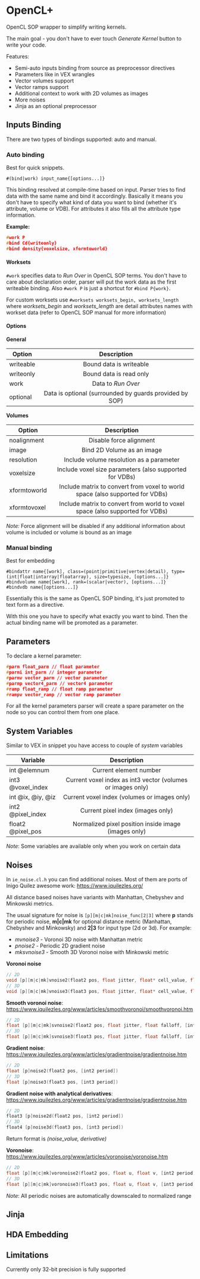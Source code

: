 # OpenCL+

OpenCL SOP wrapper to simplify writing kernels.

The main goal - you don't have to ever touch *Generate Kernel* button to write your code.

Features:
- Semi-auto inputs binding from source as preprocessor directives
- Parameters like in VEX wrangles
- Vector volumes support
- Vector ramps support
- Additional context to work with 2D volumes as images
- More noises
- Jinja as an optional preprocessor

## Inputs Binding
There are two types of bindings supported: auto and manual. 

### Auto binding

Best for quick snippets.

```
#(bind|work) input_name{[options...]}
```

This binding resolved at compile-time based on input. Parser tries to find data with the same name and bind it accordingly. Basically it means you don't have to specify what kind of data you want to bind (whether it's attribute, volume or VDB). For attributes it also fills all the attribute type information.

**Example:**
```c
#work P
#bind Cd{writeonly}
#bind density{voxelsize, xformtoworld}
```

#### Worksets
`#work` specifies data to _Run Over_ in OpenCL SOP terms. You don't have to care about declaration order, parser will put the work data as the first writeable binding. Also `#work P` is just a shortcut for `#bind P{work}`.

For custom worksets use `#worksets worksets_begin, worksets_length` where *worksets_begin* and *worksets_length* are detail attributes names with workset data (refer to OpenCL SOP manual for more information)

#### Options

**General**

| Option | Description |
|---|:----------------------------------:|
|writeable| Bound data is writeable
|writeonly| Bound data is read only
|work| Data to *Run Over* |
|optional| Data is optional (surrounded by guards provided by SOP) |


**Volumes**

| Option | Description |
|---|:----------------------------------:|
|noalignment| Disable force alignment
|image| Bind 2D Volume as an image
|resolution| Include volume resolution as a parameter
|voxelsize| Include voxel size parameters (also supported for VDBs) |
|xformtoworld| Include matrix to convert from voxel to world space (also supported for VDBs) |
|xformtovoxel| Include matrix to convert from world to voxel space (also supported for VDBs) |

*Note:* Force alignment will be disabled if any additional information about volume is included or volume is bound as an image

### Manual binding

Best for embedding

```
#bindattr name{[work], class=(point|primitive|vertex|detail), type=(int|float|intarray|floatarray), size=typesize, [options...]}
#bindvolume name{[work], rank=(scalar|vector), [options...]}
#bindvdb name{[options...]}
```

Essentially this is the same as OpenCL SOP binding, it's just promoted to text form as a directive.

With this one you have to specify what exactly you want to bind. Then the actual binding name will be promoted as a parameter. 

## Parameters

To declare a kernel parameter:
```c
#parm float_parm // float parameter
#parmi int_parm // integer parameter
#parmv vector_parm // vector parameter
#parmp vector4_parm // vector4 parameter
#ramp float_ramp // float ramp parameter
#rampv vector_ramp // vector ramp parameter
```

For all the kernel parameters parser will create a spare parameter on the node so you can control them from one place.

## System Variables

Similar to VEX in snippet you have access to couple of *system* variables

| Variable | Description |
|---|:----------------------------------:|
|int @elemnum| Current element number |
|int3 @voxel_index| Current voxel index as int3 vector (volumes or images only) |
|int @ix, @iy, @iz| Current voxel index (volumes or images only) |
|int2 @pixel_index| Current pixel index (images only)
|float2 @pixel_pos| Normalized pixel position inside image (images only)

*Note*: Some variables are available only when you work on certain data

## Noises

In `ie_noise.cl.h` you can find additional noises. Most of them are ports of Inigo Quilez awesome work: https://www.iquilezles.org/

All distance based noises have variants with Manhattan, Chebyshev and Minkowski metrics.

The usual signature for noise is `[p][m|c|mk]noise_func[2|3]` where **p** stands for periodic noise, **m|c|mk** for optional distance metric (Manhattan, Chebyshev and Minkowsky) and **2|3** for input type (2d or 3d). 
For example:
* *mvnoise3* - Voronoi 3D noise with Manhattan metric
* *pnoise2* - Periodic 2D gradient noise
* *mksvnoise3* - Smooth 3D Voronoi noise with Minkowski metric

**Voronoi noise**
```c
// 2D
void [p][m|c|mk]vnoise2(float2 pos, float jitter, float* cell_value, float* f1, float* f2, float2* p1, float2* p2, [int2 period], [float minkowski_number])
// 3D
void [p][m|c|mk]vnoise3(float3 pos, float jitter, float* cell_value, float* f1, float* f2, float3* p1, float3* p2, [int3 period], [float minkowski_number])
```

**Smooth voronoi noise**: https://www.iquilezles.org/www/articles/smoothvoronoi/smoothvoronoi.htm
```c
// 2D
float [p][m|c|mk]svnoise2(float2 pos, float jitter, float falloff, [int2 period], [float minkowski_number])
// 3D
float [p][m|c|mk]svnoise3(float3 pos, float jitter, float falloff, [int3 period], [float minkowski_number])
```

**Gradient noise**: https://www.iquilezles.org/www/articles/gradientnoise/gradientnoise.htm
```c
// 2D
float [p]noise2(float2 pos, [int2 period])
// 3D
float [p]noise3(float3 pos, [int3 period])
```

**Gradient noise with analytical derivatives**: https://www.iquilezles.org/www/articles/gradientnoise/gradientnoise.htm 

```c
// 2D
float3 [p]noise2d(float2 pos, [int2 period])
// 3D
float4 [p]noise3d(float3 pos, [int3 period])
```
Return format is *(noise_value, derivative)*

**Voronoise**: https://www.iquilezles.org/www/articles/voronoise/voronoise.htm
```c
// 2D
float [p][m|c|mk]voronoise2(float2 pos, float u, float v, [int2 period], [float minkowski_number])
// 3D
float [p][m|c|mk]voronoise3(float3 pos, float u, float v, [int3 period], [float minkowski_number])
```

*Note*: All periodic noises are automatically downscaled to normalized range


## Jinja
## HDA Embedding
## Limitations
Currently only 32-bit precision is fully supported
